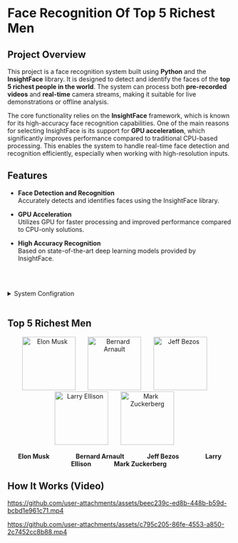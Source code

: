 # Face Recognition Of Top 5 Richest Men


## Project Overview

This project is a face recognition system built using **Python** and the **InsightFace** library. It is designed to detect and identify the faces of the **top 5 richest people in the world**. The system can process both **pre-recorded videos** and **real-time** camera streams, making it suitable for live demonstrations or offline analysis.

The core functionality relies on the **InsightFace** framework, which is known for its high-accuracy face recognition capabilities. One of the main reasons for selecting InsightFace is its support for **GPU acceleration**, which significantly improves performance compared to traditional CPU-based processing. This enables the system to handle real-time face detection and recognition efficiently, especially when working with high-resolution inputs.

## Features
- **Face Detection and Recognition**<br>
    Accurately detects and identifies faces using the InsightFace library.
- **GPU Acceleration**<br>
    Utilizes GPU for faster processing and improved performance compared to CPU-only solutions.
- **High Accuracy Recognition**  
    Based on state-of-the-art deep learning models provided by InsightFace.


  <br>
  <br>
<details>
<summary>System Configration</summary> 
  
- #### Python Packages

1. OpenCV - Computer vision library<br>
   ```pip install opencv-python```
2. InsightFace - Face recognition using ONNX<br>
   ```pip install insightface```
3. ONNXRuntime GPU - To run AI models on GPU<br>
   ```pip install onnxruntime-gpu```
4. scikit-learn - For cosine similarity<br>
   ```pip install scikit-learn```


- #### NVIDIA Software
1. NVIDIA Driver  
   - Required to use the GPU  
   - Check with: nvidia-smi

2. CUDA Toolkit
3. cuDNN
</details>
  <br>


## Top 5 Richest Men
<p align="center">
  <img src="known_faces/Elon Musk/image2.jpg" alt="Elon Musk" width="120"/>&nbsp;&nbsp;&nbsp;&nbsp;&nbsp;&nbsp;
  <img src="known_faces/Bernard Arnault/image2.jpg" alt="Bernard Arnault" width="120"/>&nbsp;&nbsp;&nbsp;&nbsp;&nbsp;&nbsp;
  <img src="known_faces/Jeff Bezos/image2.jpg" alt="Jeff Bezos" width="120"/>&nbsp;&nbsp;&nbsp;&nbsp;&nbsp;&nbsp;
  <img src="known_faces/Larry Ellison/image1.jpg" alt="Larry Ellison" width="120"/>&nbsp;&nbsp;&nbsp;&nbsp;&nbsp;&nbsp;
  <img src="known_faces/Mark Zuckerberg/image1.jpg" alt="Mark Zuckerberg" width="120"/>&nbsp;&nbsp;&nbsp;&nbsp;&nbsp;&nbsp;
</p>
<p align="center">
  <strong>Elon Musk</strong> &nbsp;&nbsp;&nbsp;&nbsp;&nbsp;&nbsp;&nbsp;&nbsp;&nbsp;&nbsp;&nbsp;&nbsp;&nbsp;
  <strong>Bernard Arnault</strong> &nbsp;&nbsp;&nbsp;&nbsp;&nbsp;&nbsp;&nbsp;&nbsp;&nbsp;&nbsp;&nbsp;
  <strong>Jeff Bezos</strong> &nbsp;&nbsp;&nbsp;&nbsp;&nbsp;&nbsp;&nbsp;&nbsp;&nbsp;&nbsp;&nbsp;&nbsp;&nbsp;
  <strong>Larry Ellison</strong> &nbsp;&nbsp;&nbsp;&nbsp;&nbsp;&nbsp;&nbsp;&nbsp;&nbsp;&nbsp;&nbsp;
  <strong>Mark Zuckerberg</strong>&nbsp;
</p>

## How It Works (Video)
https://github.com/user-attachments/assets/beec239c-ed8b-448b-b59d-bcbd1e961c71.mp4

https://github.com/user-attachments/assets/c795c205-86fe-4553-a850-2c7452cc8b88.mp4




